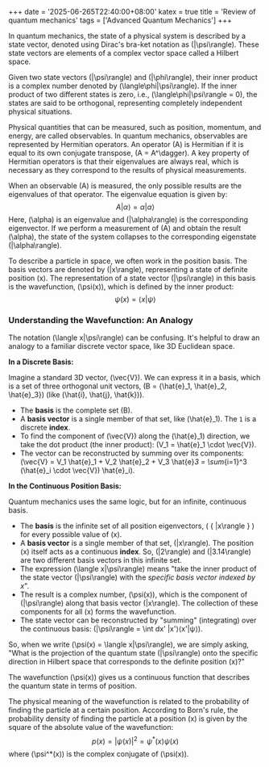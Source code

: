 +++
date = '2025-06-265T22:40:00+08:00'
katex = true
title = 'Review of quantum mechanics'
tags = ['Advanced Quantum Mechanics']
+++

In quantum mechanics, the state of a physical system is described by a state vector, denoted using Dirac's bra-ket notation as \(|\psi\rangle\). These state vectors are elements of a complex vector space called a Hilbert space.

Given two state vectors \(|\psi\rangle\) and \(|\phi\rangle\), their inner product is a complex number denoted by \(\langle\phi|\psi\rangle\). If the inner product of two different states is zero, i.e., \(\langle\phi|\psi\rangle = 0\), the states are said to be orthogonal, representing completely independent physical situations.

Physical quantities that can be measured, such as position, momentum, and energy, are called observables. In quantum mechanics, observables are represented by Hermitian operators. An operator \(A\) is Hermitian if it is equal to its own conjugate transpose, \(A = A^\dagger\). A key property of Hermitian operators is that their eigenvalues are always real, which is necessary as they correspond to the results of physical measurements.

When an observable \(A\) is measured, the only possible results are the eigenvalues of that operator. The eigenvalue equation is given by:
$$
A |\alpha\rangle = \alpha |\alpha\rangle
$$
Here, \(\alpha\) is an eigenvalue and \(|\alpha\rangle\) is the corresponding eigenvector. If we perform a measurement of \(A\) and obtain the result \(\alpha\), the state of the system collapses to the corresponding eigenstate \(|\alpha\rangle\).

To describe a particle in space, we often work in the position basis. The basis vectors are denoted by \(|x\rangle\), representing a state of definite position \(x\). The representation of a state vector \(|\psi\rangle\) in this basis is the wavefunction, \(\psi(x)\), which is defined by the inner product:
$$
\psi(x) = \langle x|\psi\rangle
$$

### Understanding the Wavefunction: An Analogy

The notation \(\langle x|\psi\rangle\) can be confusing. It's helpful to draw an analogy to a familiar discrete vector space, like 3D Euclidean space.

**In a Discrete Basis:**

Imagine a standard 3D vector, \(\vec{V}\). We can express it in a basis, which is a set of three orthogonal unit vectors, \(B = \{\hat{e}_1, \hat{e}_2, \hat{e}_3\}\) (like \(\hat{i}, \hat{j}, \hat{k}\)).
*   The **basis** is the complete set \(B\).
*   A **basis vector** is a single member of that set, like \(\hat{e}_1\). The `1` is a discrete **index**.
*   To find the component of \(\vec{V}\) along the \(\hat{e}_1\) direction, we take the dot product (the inner product): \(V_1 = \hat{e}_1 \cdot \vec{V}\).
*   The vector can be reconstructed by summing over its components: \(\vec{V} = V_1 \hat{e}_1 + V_2 \hat{e}_2 + V_3 \hat{e}_3 = \sum_{i=1}^3 (\hat{e}_i \cdot \vec{V}) \hat{e}_i\).

**In the Continuous Position Basis:**

Quantum mechanics uses the same logic, but for an infinite, continuous basis.
*   The **basis** is the infinite set of all position eigenvectors, \( \{ |x\rangle \} \) for every possible value of \(x\).
*   A **basis vector** is a single member of that set, \(|x\rangle\). The position \(x\) itself acts as a continuous **index**. So, \(|2\rangle\) and \(|3.14\rangle\) are two different basis vectors in this infinite set.
*   The expression \(\langle x|\psi\rangle\) means "take the inner product of the state vector \(|\psi\rangle\) with the *specific basis vector indexed by x*".
*   The result is a complex number, \(\psi(x)\), which is the component of \(|\psi\rangle\) along that basis vector \(|x\rangle\). The collection of these components for all \(x\) forms the wavefunction.
*   The state vector can be reconstructed by "summing" (integrating) over the continuous basis: \(|\psi\rangle = \int dx' |x'⟩⟨x'|ψ⟩\).

So, when we write \(\psi(x) = \langle x|\psi\rangle\), we are simply asking, "What is the projection of the quantum state \(|\psi\rangle\) onto the specific direction in Hilbert space that corresponds to the definite position \(x\)?"

The wavefunction \(\psi(x)\) gives us a continuous function that describes the quantum state in terms of position.

The physical meaning of the wavefunction is related to the probability of finding the particle at a certain position. According to Born's rule, the probability density of finding the particle at a position \(x\) is given by the square of the absolute value of the wavefunction:
$$
p(x) = |\psi(x)|^2 = \psi^*(x)\psi(x)
$$
where \(\psi^*(x)\) is the complex conjugate of \(\psi(x)\).


